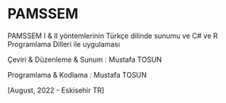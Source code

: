 # PAMSSEM

PAMSSEM I & II yöntemlerinin Türkçe dilinde sunumu ve C# ve R Programlama Dilleri ile uygulaması

Çeviri & Düzenleme & Sunum	: Mustafa TOSUN

Programlama & Kodlama		    : Mustafa TOSUN

[August, 2022 - Eskisehir TR]
